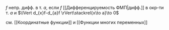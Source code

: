 $f$ непр. дифф. в т. $a$, если $f$ [[Дифференцируемость ФМП|дифф.]] в окр-ти т. $a$ и $\lVert d_{x}f-d_{a}f \rVert\stackrel{x\to a}\to 0$ 

см. [[Координатные функции]] и [[Функции многих переменных]]
